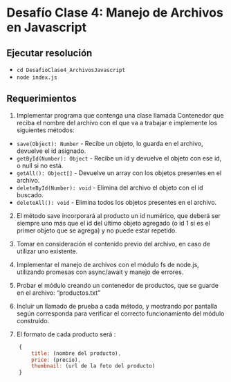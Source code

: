 # Desafío Clase 4: Manejo de Archivos en Javascript

## Ejecutar resolución
- `cd DesafioClase4_ArchivosJavascript`
- `node index.js`

## Requerimientos
1) Implementar programa que contenga una clase llamada Contenedor que reciba el nombre del archivo con el que va a trabajar e implemente los siguientes métodos:

- `save(Object): Number` - Recibe un objeto, lo guarda en el archivo, devuelve el id asignado.
- `getById(Number): Object` - Recibe un id y devuelve el objeto con ese id, o null si no está.
- `getAll(): Object[]` - Devuelve un array con los objetos presentes en el archivo.
- `deleteById(Number): void` - Elimina del archivo el objeto con el id buscado.
- `deleteAll(): void` - Elimina todos los objetos presentes en el archivo.

2) El método save incorporará al producto un id numérico, que deberá ser siempre uno más que el id del último objeto agregado (o id 1 si es el primer objeto que se agrega) y no puede estar repetido.

3) Tomar en consideración el contenido previo del archivo, en caso de utilizar uno existente.

4) Implementar el manejo de archivos con el módulo fs de node.js, utilizando promesas con async/await y manejo de errores.

5) Probar el módulo creando un contenedor de productos, que se guarde en el archivo: “productos.txt”

6) Incluir un llamado de prueba a cada método, y mostrando por pantalla según corresponda para verificar el correcto funcionamiento del módulo construído. 

7) El formato de cada producto será :

```js
    {
        title: (nombre del producto),
        price: (precio),
        thumbnail: (url de la foto del producto)
    }
```
